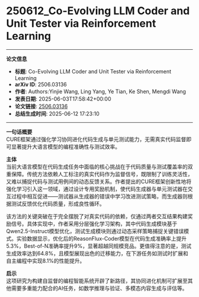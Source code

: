 # 250612_Co-Evolving LLM Coder and Unit Tester via Reinforcement Learning

---
**论文信息**

- **标题**: Co-Evolving LLM Coder and Unit Tester via Reinforcement Learning
- **arXiv ID**: 2506.03136
- **作者**: Authors:Yinjie Wang, Ling Yang, Ye Tian, Ke Shen, Mengdi Wang
- **发表日期**: 2025-06-03T17:58:42+00:00
- **论文链接**: [2506.03136](https://arxiv.org/abs/2506.03136)
- **总结生成时间**: 2025-06-12 17:23:10

---

**一句话概要**  
CURE框架通过强化学习协同进化代码生成与单元测试能力，无需真实代码监督即可显著提升大语言模型的编程准确性与测试效率。

**主体**  
当前大语言模型在代码生成任务中面临的核心挑战在于代码质量与测试覆盖率的双重保障。传统方法依赖人工标注的真实代码作为监督信号，既限制了训练灵活性，又难以捕捉代码与测试用例间的动态反馈关系。作者提出的CURE框架创新性地将强化学习引入这一领域，通过设计专用奖励机制，使代码生成器与单元测试器在交互过程中相互促进——测试器从生成器的错误中学习改进测试策略，而生成器则根据测试反馈优化代码质量，形成良性循环。

该方法的关键突破在于完全摆脱了对真实代码的依赖，仅通过两者交互结果构建奖励信号。具体实现中，作者采用分层强化学习架构，其中代码生成模块基于Qwen2.5-Instruct模型优化，测试生成模块则通过动态采样策略捕捉关键错误模式。实验数据显示，优化后的ReasonFlux-Coder模型在代码生成准确率上提升5.3%，Best-of-N准确率提升9%，显著超越同规模竞品。更值得注意的是，测试生成效率达到64.8%，且模型展现出色的迁移能力，在下游任务如测试时扩展和自主编程中实现8.1%的性能提升。

**启示**  
这项研究为构建自监督的编程智能系统开辟了新路径，其协同进化机制可扩展至其他需要多重能力配合的AI任务，如数学推理与验证、多模态内容生成与评估等。